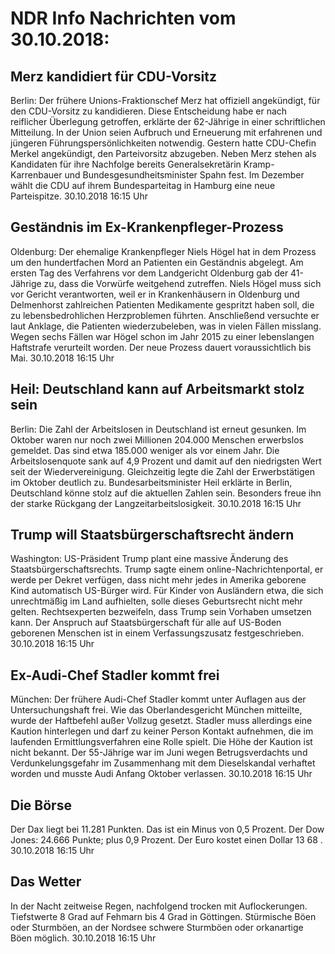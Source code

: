 # NDR Info Nachrichten vom 30.10.2018:


## Merz kandidiert für CDU-Vorsitz
Berlin: Der frühere Unions-Fraktionschef Merz hat offiziell angekündigt, für den CDU-Vorsitz zu kandidieren. Diese Entscheidung habe er nach reiflicher Überlegung getroffen, erklärte der 62-Jährige in einer schriftlichen Mitteilung. In der Union seien Aufbruch und Erneuerung mit erfahrenen und jüngeren Führungspersönlichkeiten notwendig. Gestern hatte CDU-Chefin Merkel angekündigt, den Parteivorsitz abzugeben. Neben Merz stehen als Kandidaten für ihre Nachfolge bereits Generalsekretärin Kramp-Karrenbauer und Bundesgesundheitsminister Spahn fest. Im Dezember wählt die CDU auf ihrem Bundesparteitag in Hamburg eine neue Parteispitze. 30.10.2018 16:15 Uhr 

## Geständnis im Ex-Krankenpfleger-Prozess
Oldenburg: Der ehemalige Krankenpfleger Niels Högel hat in dem Prozess um den hundertfachen Mord an Patienten ein Geständnis abgelegt. Am ersten Tag des Verfahrens vor dem Landgericht Oldenburg gab der 41-Jährige zu, dass die Vorwürfe weitgehend zutreffen. Niels Högel muss sich vor Gericht verantworten, weil er in Krankenhäusern in Oldenburg und Delmenhorst zahlreichen Patienten Medikamente gespritzt haben soll, die zu lebensbedrohlichen Herzproblemen führten. Anschließend versuchte er laut Anklage, die Patienten wiederzubeleben, was in vielen Fällen misslang. Wegen sechs Fällen war Högel schon im Jahr 2015 zu einer lebenslangen Haftstrafe verurteilt worden. Der neue Prozess dauert voraussichtlich bis Mai. 30.10.2018 16:15 Uhr 

## Heil: Deutschland kann auf Arbeitsmarkt stolz sein
Berlin: Die Zahl der Arbeitslosen in Deutschland ist erneut gesunken. Im Oktober waren nur noch zwei Millionen 204.000 Menschen erwerbslos gemeldet. Das sind etwa 185.000 weniger als vor einem Jahr. Die Arbeitslosenquote sank auf 4,9 Prozent und damit auf den niedrigsten Wert seit der Wiedervereinigung. Gleichzeitig legte die Zahl der Erwerbstätigen im Oktober deutlich zu. Bundesarbeitsminister Heil erklärte in Berlin, Deutschland könne stolz auf die aktuellen Zahlen sein. Besonders freue ihn der starke Rückgang der Langzeitarbeitslosigkeit. 30.10.2018 16:15 Uhr 

## Trump will Staatsbürgerschaftsrecht ändern
Washington:	US-Präsident Trump plant eine massive Änderung des Staatsbürgerschaftsrechts. Trump sagte einem online-Nachrichtenportal, er werde per Dekret verfügen, dass nicht mehr jedes in Amerika geborene Kind automatisch US-Bürger wird. Für Kinder von Ausländern etwa, die sich unrechtmäßig im Land aufhielten, solle dieses Geburtsrecht nicht mehr gelten. Rechtsexperten bezweifeln, dass Trump sein Vorhaben umsetzen kann. Der Anspruch auf Staatsbürgerschaft für alle auf US-Boden geborenen Menschen ist in einem Verfassungszusatz festgeschrieben. 30.10.2018 16:15 Uhr 

## Ex-Audi-Chef Stadler kommt frei
München: Der frühere Audi-Chef Stadler kommt unter Auflagen aus der Untersuchungshaft frei. Wie das Oberlandesgericht München mitteilte, wurde der Haftbefehl außer Vollzug gesetzt. Stadler muss allerdings eine Kaution hinterlegen und darf zu keiner Person Kontakt aufnehmen, die im laufenden Ermittlungsverfahren eine Rolle spielt. Die Höhe der Kaution ist nicht bekannt. Der 55-Jährige war im Juni wegen Betrugsverdachts und Verdunkelungsgefahr im Zusammenhang mit dem Dieselskandal verhaftet worden und musste Audi Anfang Oktober verlassen. 30.10.2018 16:15 Uhr 

## Die Börse
Der Dax liegt bei  11.281   Punkten. Das ist ein Minus von  0,5  Prozent. Der Dow Jones:  24.666  Punkte; plus  0,9  Prozent. Der Euro kostet einen Dollar  13 68 . 30.10.2018 16:15 Uhr 

## Das Wetter
In der Nacht zeitweise Regen, nachfolgend trocken mit Auflockerungen. Tiefstwerte 8 Grad auf Fehmarn bis 4 Grad in Göttingen. Stürmische Böen oder Sturmböen, an der Nordsee schwere Sturmböen oder orkanartige Böen möglich. 30.10.2018 16:15 Uhr 
